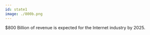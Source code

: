 ```yaml
---
id: state1
image: ./800b.png
---
```


$800 Billion of revenue is expected for the Internet industry by 2025.